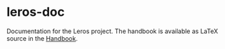 # leros-doc
Documentation for the Leros project. The handbook is available as LaTeX source in the [Handbook](handbook).
